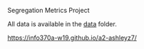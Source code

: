Segregation Metrics Project

All data is available in the [data](data/) folder. 

https://info370a-w19.github.io/a2-ashleyz7/
